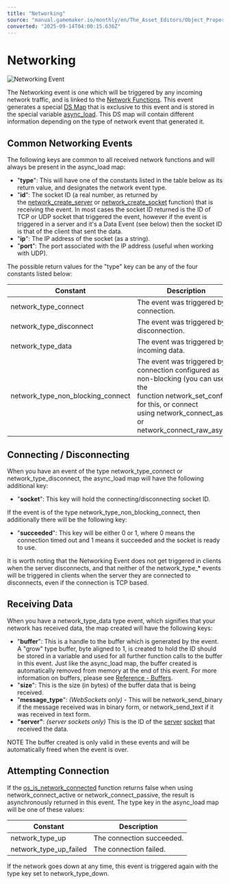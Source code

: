 ```yaml
---
title: "Networking"
source: "manual.gamemaker.io/monthly/en/The_Asset_Editors/Object_Properties/Async_Events/Networking.htm"
converted: "2025-09-14T04:00:15.636Z"
---
```


# Networking

![Networking Event](../../../assets/Images/Asset_Editors/Async_Networking.png)

The Networking event is one which will be triggered by any incoming network traffic, and is linked to the [Network Functions](../../../GameMaker_Language/GML_Reference/Networking/Networking.md). This event generates a special [DS Map](../../../GameMaker_Language/GML_Reference/Data_Structures/DS_Maps/ds_map_create.md) that is exclusive to this event and is stored in the special variable [async\_load](../../../GameMaker_Language/GML_Overview/Variables/Builtin_Global_Variables/async_load.md). This DS map will contain different information depending on the type of network event that generated it.

## Common Networking Events

The following keys are common to all received network functions and will always be present in the async\_load map:

-   "**type**": This will have one of the constants listed in the table below as its return value, and designates the network event type.
-   "**id**": The socket ID (a real number, as returned by the [network\_create\_server](../../../GameMaker_Language/GML_Reference/Networking/network_create_server.md) or [network\_create\_socket](../../../GameMaker_Language/GML_Reference/Networking/network_create_socket.md) function) that is receiving the event. In most cases the socket ID returned is the ID of TCP or UDP socket that triggered the event, however if the event is triggered in a server and it's a Data Event (see below) then the socket ID is that of the client that sent the data.
-   "**ip**": The IP address of the socket (as a string).
-   "**port**": The port associated with the IP address (useful when working with UDP).

The possible return values for the "type" key can be any of the four constants listed below:

| Constant | Description |
| --- | --- |
| network_type_connect | The event was triggered by a connection. |
| network_type_disconnect | The event was triggered by a disconnection. |
| network_type_data | The event was triggered by incoming data. |
| network_type_non_blocking_connect | The event was triggered by a connection configured as non-blocking (you can use the function network_set_config for this, or connect using network_connect_async or network_connect_raw_async). |

## Connecting / Disconnecting

When you have an event of the type network\_type\_connect or network\_type\_disconnect, the async\_load map will have the following additional key:

-   "**socket**": This key will hold the connecting/disconnecting socket ID.

If the event is of the type network\_type\_non\_blocking\_connect, then additionally there will be the following key:

-   "**succeeded**": This key will be either 0 or 1, where 0 means the connection timed out and 1 means it succeeded and the socket is ready to use.

It is worth noting that the Networking Event does not get triggered in clients when the server disconnects, and that neither of the network\_type\_\* events will be triggered in clients when the server they are connected to disconnects, even if the connection is TCP based.

## Receiving Data

When you have a network\_type\_data type event, which signifies that your network has received data, the map created will have the following keys:

-   "**buffer**": This is a handle to the buffer which is generated by the event. A "grow" type buffer, byte aligned to 1, is created to hold the ID should be stored in a variable and used for all further function calls to the buffer in this event. Just like the async\_load map, the buffer created is automatically removed from memory at the end of this event. For more information on buffers, please see [Reference - Buffers](../../../GameMaker_Language/GML_Reference/Buffers/Buffers.md).
-   "**size**": This is the size (in bytes) of the buffer data that is being received.
-   "**message\_type**": _(WebSockets only)_ - This will be network\_send\_binary if the message received was in binary form, or network\_send\_text if it was received in text form.
-   **"server"**: _(server sockets only)_ This is the ID of the [server](../../../GameMaker_Language/GML_Reference/Networking/network_create_server.md "network_create_server") [socket](../../../GameMaker_Language/GML_Reference/Networking/network_create_server_raw.md "network_create_server_raw") that received the data.

NOTE The buffer created is only valid in these events and will be automatically freed when the event is over.

## Attempting Connection

If the [os\_is\_network\_connected](../../../GameMaker_Language/GML_Reference/OS_And_Compiler/os_is_network_connected.md) function returns false when using network\_connect\_active or network\_connect\_passive, the result is asynchronously returned in this event. The type key in the async\_load map will be one of these values:

| Constant | Description |
| --- | --- |
| network_type_up | The connection succeeded. |
| network_type_up_failed | The connection failed. |

If the network goes down at any time, this event is triggered again with the type key set to network\_type\_down.